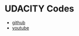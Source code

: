 # UDACITY Codes

- [github](https://github.com/udacity/cs344)
- [youtube](https://www.youtube.com/watch?v=F620ommtjqk&list=PLGvfHSgImk4aweyWlhBXNF6XISY3um82_)